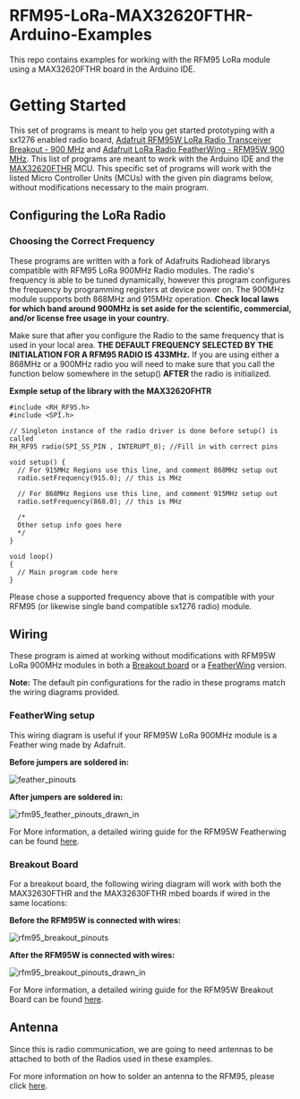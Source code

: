 # RFM95-LoRa-MAX32620FTHR-Arduino-Examples
This repo contains examples for working with the RFM95 LoRa module using a MAX32620FTHR board in the Arduino IDE. 


# Getting Started
This set of programs is meant to help you get started prototyping with a sx1276 enabled radio board, [Adafruit RFM95W LoRa Radio Transceiver Breakout - 900 MHz](https://www.adafruit.com/product/3072) and [Adafruit LoRa Radio FeatherWing - RFM95W 900 MHz](https://www.adafruit.com/product/3231). This list of programs are meant to work with the Arduino IDE and the [MAX32620FTHR](https://www.maximintegrated.com/en/products/microcontrollers/MAX32620FTHR.html) MCU. This specific set of programs will work with the listed Micro Controller Units (MCUs) with the given pin diagrams below, without modifications necessary to the main program.

## Configuring the LoRa Radio

### Choosing the Correct Frequency
These programs are written with a fork of Adafruits Radiohead librarys compatible with RFM95 LoRa 900MHz Radio modules. The radio's frequency is able to be tuned dynamically, however this program configures the frequency by programming registers at device power on. The 900MHz module supports both 868MHz and 915MHz operation. **Check local laws for which band around 900MHz is set aside for the scientific, commercial, and/or license free usage in your country.**

Make sure that after you configure the Radio to the same frequency that is used in your local area. **THE DEFAULT FREQUENCY SELECTED BY THE INITIALATION FOR A RFM95 RADIO IS 433MHz.** If you are using either a 868MHz or a 900MHz radio you will need to make sure that you call the function below somewhere in the setup() **AFTER** the radio is initialized.

**Exmple setup of the library with the MAX32620FHTR**

```
#include <RH_RF95.h>
#include <SPI.h>

// Singleton instance of the radio driver is done before setup() is called
RH_RF95 radio(SPI_SS_PIN , INTERUPT_0); //Fill in with correct pins

void setup() {
  // For 915MHz Regions use this line, and comment 868MHz setup out
  radio.setFrequency(915.0); // this is MHz

  // For 868MHz Regions use this line, and comment 915MHz setup out
  radio.setFrequency(868.0); // this is MHz

  /*
  Other setup info goes here
  */
}

void loop()
{
  // Main program code here
}
```

Please chose a supported frequency above that is compatible with your RFM95 (or likewise single band compatible sx1276 radio) module.

## Wiring
These program is aimed at working without modifications with RFM95W LoRa 900MHz modules in both a [Breakout board](https://www.adafruit.com/product/3072) or a [FeatherWing](https://www.adafruit.com/product/3231) version.

**Note:** The default pin configurations for the radio in these programs match the wiring diagrams provided. 

### FeatherWing setup
This wiring diagram is useful if your RFM95W LoRa 900MHz module is a Feather wing made by Adafruit.

**Before jumpers are soldered in:**

![feather_pinouts](https://user-images.githubusercontent.com/12534456/41125881-9d9bc9ee-6a5a-11e8-9f1b-2be7af252a4b.jpg)


**After jumpers are soldered in:**

![rfm95_feather_pinouts_drawn_in](https://user-images.githubusercontent.com/12534456/41125880-9b388d40-6a5a-11e8-8d99-ce34b21f5cfe.jpg)


For More information, a detailed wiring guide for the RFM95W Featherwing can be found [here](https://learn.adafruit.com/radio-featherwing/pinoutsc).


### Breakout Board
For a breakout board, the following wiring diagram will work with both the MAX32630FTHR and the MAX32630FTHR mbed boards if wired in the same locations:


**Before the RFM95W is connected with wires:**

![rfm95_breakout_pinouts](https://user-images.githubusercontent.com/12534456/41125877-9b03446e-6a5a-11e8-9772-320f06f9d7d3.jpg)

**After the RFM95W is connected with wires:**

![rfm95_breakout_pinouts_drawn_in](https://user-images.githubusercontent.com/12534456/41125878-9b1f364c-6a5a-11e8-812d-60e4672ff83e.jpg)


For More information, a detailed wiring guide for the RFM95W Breakout Board can be found [here](https://learn.adafruit.com/adafruit-rfm69hcw-and-rfm96-rfm95-rfm98-lora-packet-padio-breakouts/pinouts).

## Antenna

Since this is radio communication, we are going to need antennas to be attached to both of the Radios used in these examples. 

For more information on how to solder an antenna to the RFM95, please click [here](https://learn.adafruit.com/radio-featherwing/assembly).
